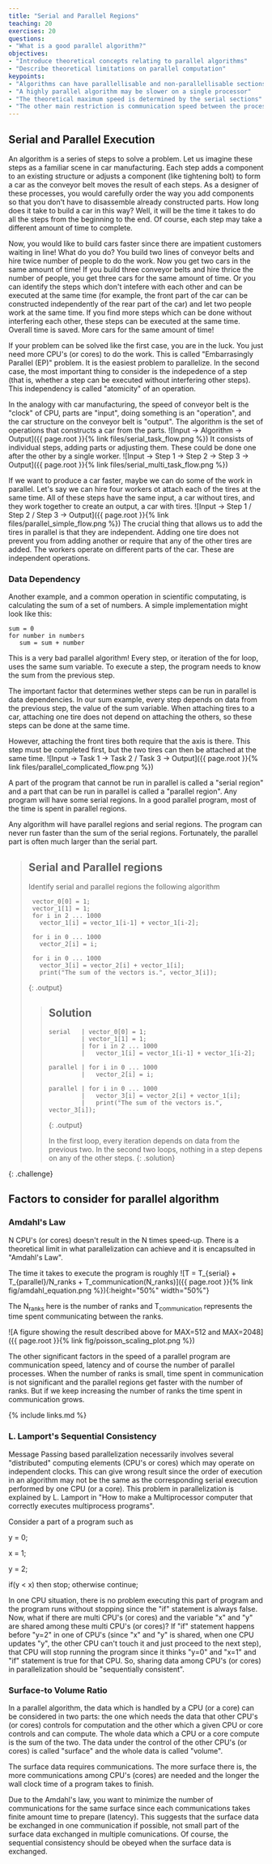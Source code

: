 ```yaml
---
title: "Serial and Parallel Regions"
teaching: 20
exercises: 20
questions:
- "What is a good parallel algorithm?"
objectives:
- "Introduce theoretical concepts relating to parallel algorithms"
- "Describe theoretical limitations on parallel computation"
keypoints:
- "Algorithms can have parallellisable and non-parallellisable sections"
- "A highly parallel algorithm may be slower on a single processor"
- "The theoretical maximum speed is determined by the serial sections"
- "The other main restriction is communication speed between the processes"
---
```


## Serial and Parallel Execution

An algorithm is a series of steps to solve a problem.
Let us imagine these steps as a familiar scene in car manufacturing.
Each step adds a component to an existing structure or adjusts a component (like tightening bolt)
to form a car as the conveyor belt moves the result of each steps.
As a designer of these processes, you would carefully order the way you add components
so that you don't have to disassemble already constructed parts.
How long does it take to build a car in this way?
Well, it will be the time it takes to do all the steps from the beginning to the end. 
Of course, each step may take a different amount of time to complete.

Now, you would like to build cars faster since there are impatient customers waiting in line!
What do you do? You build two lines of conveyor belts and hire twice number of people to do the work.
Now you get two cars in the same amount of time!
If you build three conveyor belts and hire thrice the number of people,
you get three cars for the same amount of time.
Or you can identify the steps which don't intefere with each other and can be executed at the same time
(for example, the front part of the car can be constructed independently of the rear part of the car)
and let two people work at the same time.
If you find more steps which can be done without interfering each other,
these steps can be executed at the same time.
Overall time is saved.
More cars for the same amount of time!

If your problem can be solved like the first case, you are in the luck.
You just need more CPU's (or cores) to do the work.
This is called "Embarrasingly Parallel (EP)" problem.
It is the easiest problem to parallelize.
In the second case, the most important thing to consider is the indepedence of a step
(that is, whether a step can be executed without interfering other steps).
This independency is called "atomicity" of an operation.

In the analogy with car manufacturing, the speed of conveyor belt is the "clock" of CPU, parts are "input", doing something is an "operation", and the car structure on the conveyor belt is "output". 
The algorithm is the set of operations that constructs a car from the parts.
![Input -> Algorithm -> Output]({{ page.root }}{% link files/serial_task_flow.png %})
It consists of individual steps, adding parts or adjusting them.
These could be done one after the other by a single worker.
![Input -> Step 1 -> Step 2 -> Step 3 -> Output]({{ page.root }}{% link files/serial_multi_task_flow.png %})

If we want to produce a car faster, maybe we can do some of the work in parallel.
Let's say we can hire four workers ot attach each of the tires at the same time.
All of these steps have the same input, a car without tires,
and they work together to create an output, a car with tires.
![Input -> Step 1 / Step 2 / Step 3 -> Output]({{ page.root }}{% link files/parallel_simple_flow.png %})
The crucial thing that allows us to add the tires in parallel is that they are independent.
Adding one tire does not prevent you from adding another or require that any of the other tires are added.
The workers operate on different parts of the car.
These are independent operations.

### Data Dependency
Another example, and a common operation in scientific computating, is calculating the sum of a set
of numbers.
A simple implementation might look like this:
~~~
sum = 0
for number in numbers
   sum = sum + number
~~~
This is a very bad parallel algorithm!
Every step, or iteration of the for loop, uses the same sum variable.
To execute a step, the program needs to know the sum from the previous step.

The important factor that determines wether steps can be run in parallel is data dependencies.
In our sum example, every step depends on data from the previous step, the value of the sum variable.
When attaching tires to a car, attaching one tire does not depend on attaching the others, so these steps can be done at the same time.

However, attaching the front tires both require that the axis is there.
This step must be completed first, but the two tires can then be attached at the same time.
![Input -> Task 1 -> Task 2 / Task 3 -> Output]({{ page.root }}{% link files/parallel_complicated_flow.png %})

A part of the program that cannot be run in parallel is called a "serial region" and
a part that can be run in parallel is called a "parallel region".
Any program will have some serial regions.
In a good parallel program, most of the time is spent in parallel regions.

Any algorithm will have parallel regions and serial regions.
The program can never run faster than the sum of the serial regions.
Fortunately, the parallel part is often much larger than the serial part.

>## Serial and Parallel regions
>
> Identify serial and parallel regions the following algorithm
>
> ~~~
>  vector_0[0] = 1;
>  vector_1[1] = 1;
>  for i in 2 ... 1000
>    vector_1[i] = vector_1[i-1] + vector_1[i-2];
>
>  for i in 0 ... 1000
>    vector_2[i] = i;
>
>  for i in 0 ... 1000
>    vector_3[i] = vector_2[i] + vector_1[i];
>    print("The sum of the vectors is.", vector_3[i]);
>~~~
>{: .output}
>
>>## Solution
>>~~~
>> serial   | vector_0[0] = 1;
>>          | vector_1[1] = 1;
>>          | for i in 2 ... 1000
>>          |   vector_1[i] = vector_1[i-1] + vector_1[i-2];
>>
>> parallel | for i in 0 ... 1000
>>          |   vector_2[i] = i;
>>
>> parallel | for i in 0 ... 1000
>>          |   vector_3[i] = vector_2[i] + vector_1[i];
>>          |   print("The sum of the vectors is.", vector_3[i]);
>>~~~
>>{: .output}
>>
>> In the first loop, every iteration depends on data from the previous two.
>> In the second two loops, nothing in a step depens on any of the other steps.
>{: .solution}
>
{: .challenge}

## Factors to consider for parallel algorithm

### Amdahl's Law

N CPU's (or cores) doesn't result in the N times speed-up. There is a theoretical limit in what parallelization can achieve and it is encapsulted in "Amdahl's Law".

The time it takes to execute the program is roughly
![T = T_{serial} + T_{parallel}/N_ranks + T_communication(N_ranks)]({{ page.root }}{% link fig/amdahl_equation.png %}){:height="50%" width="50%"}

The N<sub>ranks</sub> here is the number of ranks and
T<sub>communication</sub> represents the time spent communicating between the ranks.

![A figure showing the result described above for MAX=512 and MAX=2048]({{ page.root }}{% link fig/poisson_scaling_plot.png %})

The other significant factors in the speed of a parallel program are
communication speed, latency and of course the number of parallel processes.
When the number of ranks is small, time spent in communication is not significant
and the parallel regions get faster with the number of ranks.
But if we keep increasing the number of ranks the time spent in communication grows.

{% include links.md %}

### L. Lamport's Sequential Consistency

Message Passing based parallelization necessarily involves several "distributed" computing elements (CPU's or cores) which may operate on independent clocks. This can give wrong result since the order of execution in an algorithm may not be the same as the corresponding serial execution performed by one CPU (or a core). This problem in parallelization is explained by L. Lamport in "How to make a Multiprocessor computer that correctly executes multiprocess programs". 

Consider a part of a program such as

  y = 0;
  
  x = 1;
  
  y = 2;
  
  if(y < x) then stop;
  otherwise continue;
  
In one CPU situation, there is no problem executing this part of program and the program runs without stopping since the "if" statement is always false. Now, what if there are multi CPU's (or cores) and the variable "x" and "y" are shared among these multi CPU's (or cores)? If "if" statement happens before "y=2" in one of CPU's (since "x" and "y" is shared, when one CPU updates "y", the other CPU can't touch it and just proceed to the next step), that CPU will stop running the program since it thinks "y=0" and "x=1" and "if" statement is true for that CPU. So, sharing data among CPU's (or cores) in parallelization should be "sequentially consistent".

### Surface-to Volume Ratio

In a parallel algorithm, the data which is handled by a CPU (or a core) can be considered in two parts: the one which needs the data that other CPU's (or cores) controls for computation and the other which a given CPU or core controls and can compute. The whole data which a CPU or a core compute is the sum of the two. The data under the control of the other CPU's (or cores) is called "surface" and the whole data is called "volume".

The surface data requires communications. The more surface there is, the more communications among CPU's (cores) are needed and the longer the wall clock time of a program takes to finish. 

Due to the Amdahl's law, you want to minimize the number of communications for the same surface since each communications takes finite amount time to prepare (latency). This suggests that the surface data be exchanged in one communication if possible, not small part of the surface data exchanged in multiple comunications. Of course, the sequential consistency should be obeyed when the surface data is exchanged.
